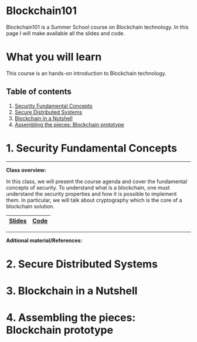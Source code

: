 # Blockchain101
Blockchain101 is a Summer School course on Blockchain technology.
In this page I will make available all the slides and code.

# What you will learn
This course is an hands-on introduction to Blockchain technology.

## Table of contents
1. [Security Fundamental Concepts](#intro)
2. [Secure Distributed Systems](#distributed_systems)
3. [Blockchain in a Nutshell](#blockchain)
4. [Assembling the pieces: Blockchain prototype](#prototype)



# 1. Security Fundamental Concepts <a name="intro"></a>
---
**Class overview:**

In this class, we will present the course agenda and cover the fundamental concepts of security.
To understand what is a blockchain, one must understand the security properties and how it is possible to implement them.
In particular, we will talk about cryptography which is the core of a blockchain solution.



| [Slides](https://github.com/MiguelGarciaTH/Blockchain101/blob/master/slides/1_blockchain101_security_fundamental_concepts.pdf)      | [Code](https://github.com/MiguelGarciaTH/Blockchain101/blob/master/slides/1_blockchain101_security_fundamental_concepts.pdf)       |
| ----------- | ----------- |

---

**Aditional material/References:**



# 2. Secure Distributed Systems <a name="distributed_systems"></a>

# 3. Blockchain in a Nutshell <a name="blockchain"></a>

# 4. Assembling the pieces: Blockchain prototype <a name="prototype"></a>
